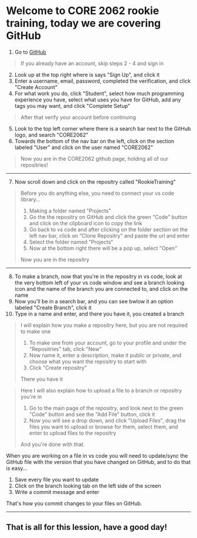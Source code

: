 # Welcome to CORE 2062 rookie training, today we are covering GitHub

1. Go to [GitHub](https://github.com)

> If you already have an account, skip steps 2 - 4 and sign in

2. Look up at the top right where is says "Sign Up", and click it
3. Enter a username, email, password, completed the verification, and click "Create Account"
4. For what work you do, click "Student", select how much programming experience you have, select what uses you have for GitHub, add any tags you may want, and click "Complete Setup"

> After that verify your account before continuing

5. Look to the top left corner where there is a search bar next to the GitHub logo, and search "CORE2062"
6. Towards the bottom of the nav bar on the left, click on the section labeled "User" and click on the user named "CORE2062"

> Now you are in the CORE2062 github page, holding all of our repositries!

---

7. Now scroll down and click on the repositry called "RookieTraining"

> Before you do anything else, you need to connect your vs code library...
> 1. Making a folder named "Projects"
> 2. Go the the repositry on GitHub and click the green "Code" button and click on the clipboard icon to copy the link
> 3. Go back to vs code and after clicking on the folder section on the left nav bar, click on "Clone Repositry" and paste the url and enter
> 4. Select the folder named "Projects"
> 5. Now at the bottom right there will be a pop up, select "Open"  
> 
> Now you are in the repositry

---

8. To make a branch, now that you're in the repositry in vs code, look at the very bottom left of your vs code window and see a branch looking icon and the name of the branch you are connected to, and click on the name
9. Now you'll be in a search bar, and you can see bwlow it an option labeled "Create Branch", click it
10. Type in a name and enter, and there you have it, you created a branch

> I will explain how you make a repositry here, but you are not required to make one
> 1. To make one from your account, go to your profile and under the "Repositries" tab, click "New"
> 2. Now name it, enter a description, make it public or private, and choose what you want the repositry to start with
> 3. Click "Create repositry"
>
> There you have it  

> Here I will also explain how to upload a file to a branch or repositry you're in
> 1. Go to the main page of the repositry, and look next to the green "Code" button and see the "Add File" button, click it
> 2. Now you will see a drop down, and click "Upload Files", drag the files you want to upload or browse for them, select them, and enter to upload files to the repositry
>
> And you're done with that.



When you are working on a file in vs code you will need to update/sync the GitHub file with the version that you have changed on GitHub, and to do that is easy...

1. Save every file you want to update
2. Click on the branch looking tab on the left side of the screen
3. Write a commit message and enter

That's how you commit changes to your files on GitHub.

---

## That is all for this lession, have a good day!